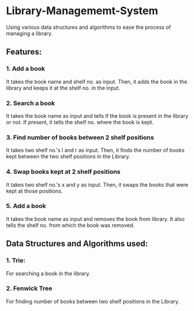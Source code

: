 # Library-Managememt-System
Using various data structures and algorithms to ease the process of managing a library.

## Features:
### 1. Add a book 
It takes the book name and shelf no. as input.
Then, it adds the book in the library and keeps it at the shelf no. in the input. 

### 2. Search a book 
It takes the book name as input and tells if the book is present in the library or not. 
If present, it tells the shelf no. where the book is kept.

### 3. Find number of books between 2 shelf positions  
It takes two shelf no.'s l and r as input.
Then, it finds the number of books kept between the two shelf positions in the Library.

### 4. Swap books kept at 2 shelf positions  
It takes two shelf no.'s x and y as input.
Then, it swaps the books that were kept at those positions.

### 5. Add a book 
It takes the book name as input and removes the book from library. 
It also tells the shelf no. from which the book was removed.

## Data Structures and Algorithms used:
### 1. Trie: 
For searching a book in the library.

### 2. Fenwick Tree
For finding number of books between two shelf positions in the Library.
